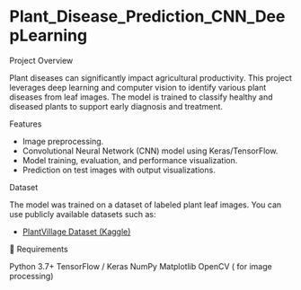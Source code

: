 # Plant_Disease_Prediction_CNN_DeepLearning

Project Overview

Plant diseases can significantly impact agricultural productivity. This project leverages deep learning and computer vision to identify various plant diseases from leaf images. The model is trained to classify healthy and diseased plants to support early diagnosis and treatment.

Features
- Image preprocessing.
- Convolutional Neural Network (CNN) model using Keras/TensorFlow.
- Model training, evaluation, and performance visualization.
- Prediction on test images with output visualizations.

Dataset

The model was trained on a dataset of labeled plant leaf images. You can use publicly available datasets such as:
- [PlantVillage Dataset (Kaggle)](https://www.kaggle.com/datasets/emmarex/plantdisease)

🧪 Requirements

Python 3.7+
TensorFlow / Keras
NumPy
Matplotlib
OpenCV ( for image processing)
